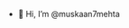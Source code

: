 - 👋 Hi, I’m @muskaan7mehta

<!---
muskaan7mehta/muskaan7mehta is a ✨ special ✨ repository because its `README.md` (this file) appears on your GitHub profile.
You can click the Preview link to take a look at your changes.
--->
